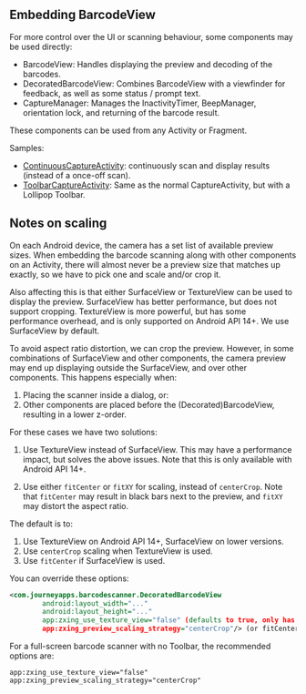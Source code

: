 ## Embedding BarcodeView

For more control over the UI or scanning behaviour, some components may be used directly:

* BarcodeView: Handles displaying the preview and decoding of the barcodes.
* DecoratedBarcodeView: Combines BarcodeView with a viewfinder for feedback, as well as some status /
  prompt text.
* CaptureManager: Manages the InactivityTimer, BeepManager, orientation lock, and returning of the
  barcode result.

These components can be used from any Activity or Fragment.

Samples:
* [ContinuousCaptureActivity][6]: continuously scan and display results (instead of a once-off scan).
* [ToolbarCaptureActivity][8]: Same as the normal CaptureActivity, but with a Lollipop Toolbar.


## Notes on scaling

On each Android device, the camera has a set list of available preview sizes. When embedding the
barcode scanning along with other components on an Activity, there will almost never be a preview
size that matches up exactly, so we have to pick one and scale and/or crop it.

Also affecting this is that either SurfaceView or TextureView can be used to display the preview.
SurfaceView has better performance, but does not support cropping. TextureView is more powerful,
but has some performance overhead, and is only supported on Android API 14+. We use SurfaceView by
default.

To avoid aspect ratio distortion, we can crop the preview. However, in some combinations of
SurfaceView and other components, the camera preview may end up displaying outside the SurfaceView,
and over other components. This happens especially when:

1. Placing the scanner inside a dialog, or:
2. Other components are placed before the (Decorated)BarcodeView, resulting in a lower z-order.

For these cases we have two solutions:

1. Use TextureView instead of SurfaceView. This may have a performance impact, but solves the above
   issues. Note that this is only available with Android API 14+.

2. Use either `fitCenter` or `fitXY` for scaling, instead of `centerCrop`. Note that `fitCenter` may
   result in black bars next to the preview, and `fitXY` may distort the aspect ratio.
   
The default is to:

1. Use TextureView on Android API 14+, SurfaceView on lower versions.
2. Use `centerCrop` scaling when TextureView is used.
3. Use `fitCenter` if SurfaceView is used.

You can override these options:

```xml
<com.journeyapps.barcodescanner.DecoratedBarcodeView
        android:layout_width="..."
        android:layout_height="..."
        app:zxing_use_texture_view="false" (defaults to true, only has an effect on Android API 14+)
        app:zxing_preview_scaling_strategy="centerCrop"/> (or fitCenter / fitXY)
```

For a full-screen barcode scanner with no Toolbar, the recommended options are:

```
app:zxing_use_texture_view="false"
app:zxing_preview_scaling_strategy="centerCrop"
```


[8]: sample/src/main/java/example/zxing/ToolbarCaptureActivity.java
[6]: sample/src/main/java/example/zxing/ContinuousCaptureActivity.java